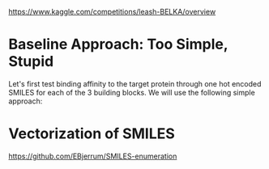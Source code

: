 https://www.kaggle.com/competitions/leash-BELKA/overview

# Baseline Approach: Too Simple, Stupid

Let's first test binding affinity to the target protein through one hot encoded SMILES for each of the 3 building blocks. We will use the following simple approach:

# Vectorization of SMILES

https://github.com/EBjerrum/SMILES-enumeration
